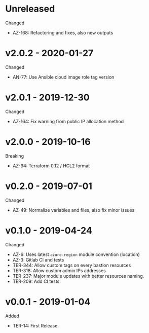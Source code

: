 # Unreleased

Changed
  * AZ-168: Refactoring and fixes, also new outputs

# v2.0.2 - 2020-01-27

Changed
  * AN-77: Use Ansible cloud image role tag version

# v2.0.1 - 2019-12-30

Changed
  * AZ-164: Fix warning from public IP allocation method

# v2.0.0 - 2019-10-16

Breaking
  * AZ-94: Terraform 0.12 / HCL2 format

# v0.2.0 - 2019-07-01

Changed
  * AZ-49: Normalize variables and files, also fix minor issues

# v0.1.0 - 2019-04-24

Changed
  * AZ-6: Uses latest `azure-region` module convention (location)
  * AZ-3: Gitlab CI and tests
  * TER-344: Allow custom tags on every bastion resources
  * TER-318: Allow custom admin IPs addresses
  * TER-237: Major module updates with better resources naming.
  * TER-209: Add CI tests.

# v0.0.1 - 2019-01-04

Added
  * TER-14: First Release.
